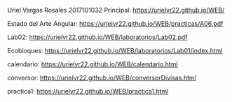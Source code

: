 Uriel Vargas Rosales 2017101032
Principal: https://urielvr22.github.io/WEB/

Estado del Arte Angular: https://urielvr22.github.io/WEB/practicas/A06.pdf

Lab02: https://urielvr22.github.io/WEB/laboratorios/Lab02.pdf

Ecobloques: https://urielvr22.github.io/WEB/laboratorios/Lab01/index.html

calendario: https://urielvr22.github.io/WEB/calendario.html

conversor: https://urielvr22.github.io/WEB/conversorDivisas.html

practica1: https://urielvr22.github.io/WEB/practica1.html



